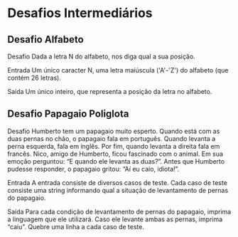 # **Desafios Intermediários** 

## **Desafio Alfabeto**

Desafio
Dada a letra N do alfabeto, nos diga qual a sua posição.

Entrada
Um único caracter N, uma letra maiúscula ('A'-'Z') do alfabeto (que contém 26 letras).

Saída
Um único inteiro, que representa a posição da letra no alfabeto.

## **Desafio Papagaio Poliglota**

Desafio
Humberto tem um papagaio muito esperto. Quando está com as duas pernas no chão, o papagaio fala em português. Quando levanta a perna esquerda, fala em inglês. Por fim, quando levanta a direita fala em francês. Nico, amigo de Humberto, ficou fascinado com o animal. Em sua emoção perguntou: “E quando ele levanta as duas?”. Antes que Humberto pudesse responder, o papagaio gritou: “Aí eu caio, idiota!”.

Entrada
A entrada consiste de diversos casos de teste. Cada caso de teste consiste uma string informando qual a situação de levantamento de pernas do papagaio.

Saída
Para cada condição de levantamento de pernas do papagaio, imprima a linguagem que ele utilizará. Caso ele levante ambas as pernas, imprima “caiu”. Quebre uma linha a cada caso de teste.
